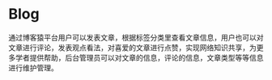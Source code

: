# Blog
通过博客猿平台用户可以发表文章，根据标签分类里查看文章信息，用户也可以对文章进行评论，发表观点看法，对喜爱的文章进行点赞，实现网络知识共享，为更多学者提供帮助，后台管理员可以对文章的信息，评论的信息，文章类型等等信息进行维护管理。
